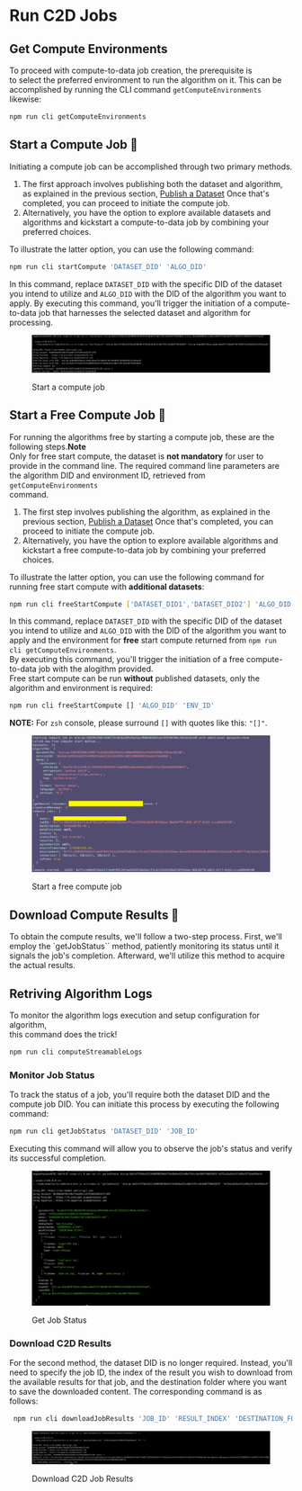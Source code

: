 # Run C2D Jobs

## Get Compute Environments

To proceed with compute-to-data job creation, the prerequisite is\
to select the preferred environment to run the algorithm on it. This can be\
accomplished by running the CLI command `getComputeEnvironments` likewise:

```bash
npm run cli getComputeEnvironments
```

## Start a Compute Job 🎯

Initiating a compute job can be accomplished through two primary methods.

1. The first approach involves publishing both the dataset and algorithm, as explained in the previous section, [Publish a Dataset](publish.md) Once that's completed, you can proceed to initiate the compute job.
2. Alternatively, you have the option to explore available datasets and algorithms and kickstart a compute-to-data job by combining your preferred choices.

To illustrate the latter option, you can use the following command:

```bash
npm run cli startCompute 'DATASET_DID' 'ALGO_DID'
```

In this command, replace `DATASET_DID` with the specific DID of the dataset you intend to utilize and `ALGO_DID` with the DID of the algorithm you want to apply. By executing this command, you'll trigger the initiation of a compute-to-data job that harnesses the selected dataset and algorithm for processing.

<figure><img src="../../.gitbook/assets/cli/c2dstart.png" alt=""><figcaption><p>Start a compute job</p></figcaption></figure>

## Start a Free Compute Job 🎯

For running the algorithms free by starting a compute job, these are the following steps.**Note**\
Only for free start compute, the dataset is **not mandatory** for user to provide in the command line. The required command line parameters are the algorithm DID and environment ID, retrieved from `getComputeEnvironments`\
command.

1. The first step involves publishing the algorithm, as explained in the previous section, [Publish a Dataset](publish.md) Once that's completed, you can proceed to initiate the compute job.
2. Alternatively, you have the option to explore available algorithms and kickstart a free compute-to-data job by combining your preferred choices.

To illustrate the latter option, you can use the following command for running free start compute with **additional datasets**:

```bash
npm run cli freeStartCompute ['DATASET_DID1','DATASET_DID2'] 'ALGO_DID' 'ENV_ID'
```

In this command, replace `DATASET_DID` with the specific DID of the dataset you intend to utilize and `ALGO_DID` with the DID of the algorithm you want to apply and the environment for **free** start compute returned from `npm run cli getComputeEnvironments`.\
By executing this command, you'll trigger the initiation of a free compute-to-data job with the alogithm provided.\
Free start compute can be run **without** published datasets, only the algorithm and environment is required:

```bash
npm run cli freeStartCompute [] 'ALGO_DID' 'ENV_ID'
```

**NOTE:** For `zsh` console, please surround `[]` with quotes like this: `"[]"`.

<figure><img src="../../.gitbook/assets/cli/freec2dstart1.png" alt=""><figcaption><p>Start a free compute job</p></figcaption></figure>

## Download Compute Results 🧮

To obtain the compute results, we'll follow a two-step process. First, we'll employ the \`getJobStatus\`\` method, patiently monitoring its status until it signals the job's completion. Afterward, we'll utilize this method to acquire the actual results.

## Retriving Algorithm Logs

To monitor the algorithm logs execution and setup configuration for algorithm,\
this command does the trick!

```bash
npm run cli computeStreamableLogs
```

### Monitor Job Status

To track the status of a job, you'll require both the dataset DID and the compute job DID. You can initiate this process by executing the following command:

```bash
npm run cli getJobStatus 'DATASET_DID' 'JOB_ID'
```

Executing this command will allow you to observe the job's status and verify its successful completion.

<figure><img src="../../.gitbook/assets/cli/jobstatus.png" alt=""><figcaption><p>Get Job Status</p></figcaption></figure>

### Download C2D Results

For the second method, the dataset DID is no longer required. Instead, you'll need to specify the job ID, the index of the result you wish to download from the available results for that job, and the destination folder where you want to save the downloaded content. The corresponding command is as follows:

```bash
 npm run cli downloadJobResults 'JOB_ID' 'RESULT_INDEX' 'DESTINATION_FOLDER'
```

<figure><img src="../../.gitbook/assets/cli/jobResults.png" alt=""><figcaption><p>Download C2D Job Results</p></figcaption></figure>

